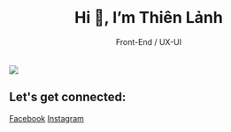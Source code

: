 
</br>
<h1 align="center"> Hi 👋, I’m Thiên Lảnh</h1>
<div  align="center"> Front-End / UX-UI </div>
</br>
</br>
<img style={{ display: block, margin-left: "auto", margin-right: "auto", width: "20%"}} src="https://cdn.dribbble.com/users/1299339/screenshots/16895521/media/b20a1515c4100d79ee8ba77c12fa23da.gif">

<!---
thienlanh0602/thienlanh0602 is a ✨ special ✨ repository because its `README.md` (this file) appears on your GitHub profile.
You can click the Preview link to take a look at your changes.
--->


<h2 align="left"> Let's get connected:</h2>

[Facebook](https://www.facebook.com/thien.lanh.dep.trai/)
[Instagram](https://www.instagram.com/limbo._.l/)
